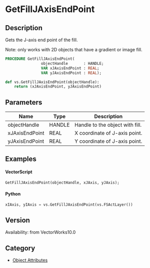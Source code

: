 # GetFillJAxisEndPoint

## Description
Gets the J-axis end point of the fill.

Note: only works with 2D objects that have a gradient or image fill.

```pascal
PROCEDURE GetFillJAxisEndPoint(
				objectHandle       : HANDLE;
				VAR xJAxisEndPoint : REAL;
				VAR yJAxisEndPoint : REAL);
```

```python
def vs.GetFillJAxisEndPoint(objectHandle):
    return (xJAxisEndPoint, yJAxisEndPoint)
```

## Parameters
|Name|Type|Description|
|---|---|---|
|objectHandle|HANDLE|Handle to the object with fill.|
|xJAxisEndPoint|REAL|X coordinate of J-axis point.|
|yJAxisEndPoint|REAL|Y coordinate of J-axis point.|

## Examples
#### VectorScript ####
```pascal
GetFillJAxisEndPoint(objectHandle, xJAxis, yJAxis);
```
#### Python ####
```python
xIAxis, yIAxis = vs.GetFillJAxisEndPoint(vs.FSActLayer())
```

## Version
Availability: from VectorWorks10.0

## Category
* [Object Attributes](../Categories/Object%20Attributes.md)
